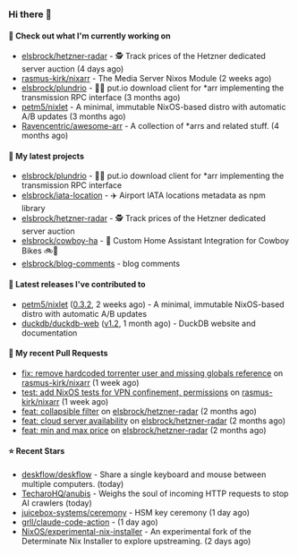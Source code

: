 ### Hi there 👋

#### 👷 Check out what I'm currently working on

- [elsbrock/hetzner-radar](https://github.com/elsbrock/hetzner-radar) - 🕵️ Track prices of the Hetzner dedicated server auction (4 days ago)
- [rasmus-kirk/nixarr](https://github.com/rasmus-kirk/nixarr) - The Media Server Nixos Module (2 weeks ago)
- [elsbrock/plundrio](https://github.com/elsbrock/plundrio) - 🏴‍☠️ put.io download client for *arr implementing the transmission RPC interface (3 months ago)
- [petm5/nixlet](https://github.com/petm5/nixlet) - A minimal, immutable NixOS-based distro with automatic A/B updates (3 months ago)
- [Ravencentric/awesome-arr](https://github.com/Ravencentric/awesome-arr) - A collection of *arrs and related stuff. (4 months ago)

#### 🌱 My latest projects

- [elsbrock/plundrio](https://github.com/elsbrock/plundrio) - 🏴‍☠️ put.io download client for *arr implementing the transmission RPC interface
- [elsbrock/iata-location](https://github.com/elsbrock/iata-location) - ✈️ Airport IATA locations metadata as npm library
- [elsbrock/hetzner-radar](https://github.com/elsbrock/hetzner-radar) - 🕵️ Track prices of the Hetzner dedicated server auction
- [elsbrock/cowboy-ha](https://github.com/elsbrock/cowboy-ha) - 🤠 Custom Home Assistant Integration for Cowboy Bikes 🚲💨
- [elsbrock/blog-comments](https://github.com/elsbrock/blog-comments) - blog comments

#### 🔭 Latest releases I've contributed to

- [petm5/nixlet](https://github.com/petm5/nixlet) ([0.3.2](https://github.com/petm5/nixlet/releases/tag/0.3.2), 2 weeks ago) - A minimal, immutable NixOS-based distro with automatic A/B updates
- [duckdb/duckdb-web](https://github.com/duckdb/duckdb-web) ([v1.2](https://github.com/duckdb/duckdb-web/releases/tag/v1.2), 1 month ago) - DuckDB website and documentation

#### 🔨 My recent Pull Requests

- [fix: remove hardcoded torrenter user and missing globals reference](https://github.com/rasmus-kirk/nixarr/pull/72) on [rasmus-kirk/nixarr](https://github.com/rasmus-kirk/nixarr) (1 week ago)
- [test: add NixOS tests for VPN confinement, permissions](https://github.com/rasmus-kirk/nixarr/pull/71) on [rasmus-kirk/nixarr](https://github.com/rasmus-kirk/nixarr) (1 week ago)
- [feat: collapsible filter](https://github.com/elsbrock/hetzner-radar/pull/170) on [elsbrock/hetzner-radar](https://github.com/elsbrock/hetzner-radar) (2 months ago)
- [feat: cloud server availability](https://github.com/elsbrock/hetzner-radar/pull/164) on [elsbrock/hetzner-radar](https://github.com/elsbrock/hetzner-radar) (2 months ago)
- [feat: min and max price](https://github.com/elsbrock/hetzner-radar/pull/159) on [elsbrock/hetzner-radar](https://github.com/elsbrock/hetzner-radar) (2 months ago)

#### ⭐ Recent Stars

- [deskflow/deskflow](https://github.com/deskflow/deskflow) - Share a single keyboard and mouse between multiple computers. (today)
- [TecharoHQ/anubis](https://github.com/TecharoHQ/anubis) - Weighs the soul of incoming HTTP requests to stop AI crawlers (today)
- [juicebox-systems/ceremony](https://github.com/juicebox-systems/ceremony) - HSM key ceremony (1 day ago)
- [grll/claude-code-action](https://github.com/grll/claude-code-action) -  (1 day ago)
- [NixOS/experimental-nix-installer](https://github.com/NixOS/experimental-nix-installer) - An experimental fork of the Determinate Nix Installer to explore upstreaming. (2 days ago)
